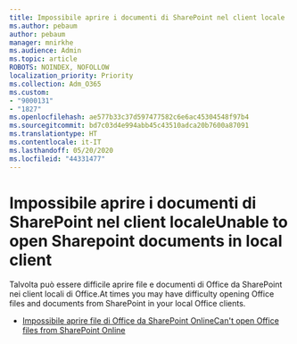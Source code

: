 ```yaml
---
title: Impossibile aprire i documenti di SharePoint nel client locale
ms.author: pebaum
author: pebaum
manager: mnirkhe
ms.audience: Admin
ms.topic: article
ROBOTS: NOINDEX, NOFOLLOW
localization_priority: Priority
ms.collection: Adm_O365
ms.custom:
- "9000131"
- "1827"
ms.openlocfilehash: ae577b33c37d597477582c6e6ac45304548f97b4
ms.sourcegitcommit: bd7c03d4e994abb45c43510adca20b7600a87091
ms.translationtype: HT
ms.contentlocale: it-IT
ms.lasthandoff: 05/20/2020
ms.locfileid: "44331477"
---
```

# <a name="unable-to-open-sharepoint-documents-in-local-client"></a><span data-ttu-id="8a206-102">Impossibile aprire i documenti di SharePoint nel client locale</span><span class="sxs-lookup"><span data-stu-id="8a206-102">Unable to open Sharepoint documents in local client</span></span>

<span data-ttu-id="8a206-103">Talvolta può essere difficile aprire file e documenti di Office da SharePoint nei client locali di Office.</span><span class="sxs-lookup"><span data-stu-id="8a206-103">At times you may have difficulty opening Office files and documents from SharePoint in your local Office clients.</span></span>
- [<span data-ttu-id="8a206-104">Impossibile aprire file di Office da SharePoint Online</span><span class="sxs-lookup"><span data-stu-id="8a206-104">Can't open Office files from SharePoint Online</span></span>](https://docs.microsoft.com/sharepoint/troubleshoot/administration/cant-open-office-files)
